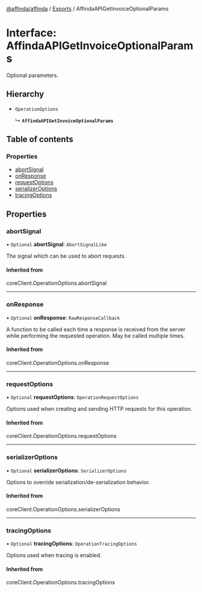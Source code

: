[@affinda/affinda](../README.md) / [Exports](../modules.md) / AffindaAPIGetInvoiceOptionalParams

# Interface: AffindaAPIGetInvoiceOptionalParams

Optional parameters.

## Hierarchy

- `OperationOptions`

  ↳ **`AffindaAPIGetInvoiceOptionalParams`**

## Table of contents

### Properties

- [abortSignal](AffindaAPIGetInvoiceOptionalParams.md#abortsignal)
- [onResponse](AffindaAPIGetInvoiceOptionalParams.md#onresponse)
- [requestOptions](AffindaAPIGetInvoiceOptionalParams.md#requestoptions)
- [serializerOptions](AffindaAPIGetInvoiceOptionalParams.md#serializeroptions)
- [tracingOptions](AffindaAPIGetInvoiceOptionalParams.md#tracingoptions)

## Properties

### abortSignal

• `Optional` **abortSignal**: `AbortSignalLike`

The signal which can be used to abort requests.

#### Inherited from

coreClient.OperationOptions.abortSignal

___

### onResponse

• `Optional` **onResponse**: `RawResponseCallback`

A function to be called each time a response is received from the server
while performing the requested operation.
May be called multiple times.

#### Inherited from

coreClient.OperationOptions.onResponse

___

### requestOptions

• `Optional` **requestOptions**: `OperationRequestOptions`

Options used when creating and sending HTTP requests for this operation.

#### Inherited from

coreClient.OperationOptions.requestOptions

___

### serializerOptions

• `Optional` **serializerOptions**: `SerializerOptions`

Options to override serialization/de-serialization behavior.

#### Inherited from

coreClient.OperationOptions.serializerOptions

___

### tracingOptions

• `Optional` **tracingOptions**: `OperationTracingOptions`

Options used when tracing is enabled.

#### Inherited from

coreClient.OperationOptions.tracingOptions
